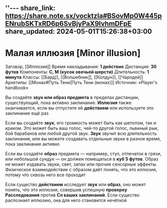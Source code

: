 ''---
share_link: https://share.note.sx/vocktzla#BSovMp0W445pENrubSKTxRD6p6SvBjyPaX9IvhmDFpE
share_updated: 2024-05-01T15:26:38+03:00
---
# Малая иллюзия [Minor illusion]
Заговор, [[Иллюзия]]
Время накладывания: **1 действие**
Дистанция: **30 футов**
Компоненты: **С, М (кусок овечьей шерсти)**
Длительность: **1 минута**
Классы: [[Бард]], [[Волшебник]], [[Колдун]], [[Чародей]]
Архетипы: [[Монах#Путь Тени|Путь Тени (монах)]]
Источник: «Player's handbook»

Вы создаёте **звук или образ предмета** в пределах дистанции, существующий, пока активно заклинание. **Иллюзия** также оканчивается, если вы отпустите её **действием** или используете это заклинание ещё раз

Если вы создаёте **звук**, его громкость может быть как шепотом, так и криком. Это может быть ваш голос, чей-то другой голос, львиный рык, бой барабанов или любой другой звук. **Звук** звучит всю длительность заклинания, или вы можете создавать отдельные звуки в разное время, пока заклинание активно

Если вы создаёте **образ** предмета — например, стул, отпечаток в грязи, или небольшой сундук — он должен помещаться в **куб 5 футов**. Образ не может издавать звуки, свет, запах или прочие сенсорные эффекты. Физическое взаимодействие с образом даёт понять, что это иллюзия, потому что сквозь него все проходит

Если существо **действием** исследует **звук** или **образ**, оно может понять, что это иллюзия, совершив успешную **проверку Расследования** против **Сл ваших заклинаний**. Если существо распознает иллюзию, она для него становится нечёткой